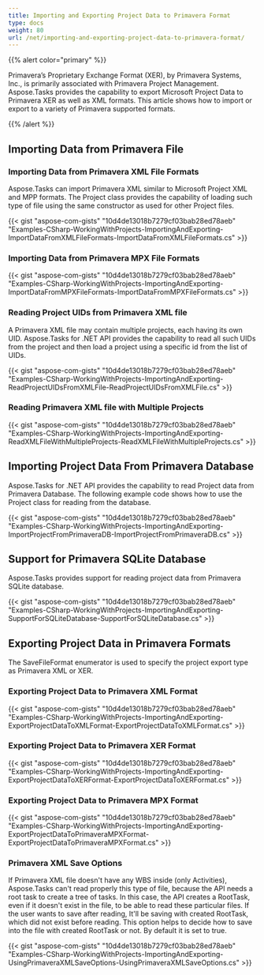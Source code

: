 ```yaml
---
title: Importing and Exporting Project Data to Primavera Format
type: docs
weight: 80
url: /net/importing-and-exporting-project-data-to-primavera-format/
---
```


{{% alert color="primary" %}} 

Primavera’s Proprietary Exchange Format (XER), by Primavera Systems, Inc., is primarily associated with Primavera Project Management. Aspose.Tasks provides the capability to export Microsoft Project Data to Primavera XER as well as XML formats. This article shows how to import or export to a variety of Primavera supported formats.

{{% /alert %}} 
## **Importing Data from Primavera File**

### **Importing Data from Primavera XML File Formats**
Aspose.Tasks can import Primavera XML similar to Microsoft Project XML and MPP formats. The Project class provides the capability of loading such type of file using the same constructor as used for other Project files.

{{< gist "aspose-com-gists" "10d4de13018b7279cf03bab28ed78aeb" "Examples-CSharp-WorkingWithProjects-ImportingAndExporting-ImportDataFromXMLFileFormats-ImportDataFromXMLFileFormats.cs" >}}
### **Importing Data from Primavera MPX File Formats**
{{< gist "aspose-com-gists" "10d4de13018b7279cf03bab28ed78aeb" "Examples-CSharp-WorkingWithProjects-ImportingAndExporting-ImportDataFromMPXFileFormats-ImportDataFromMPXFileFormats.cs" >}}
### **Reading Project UIDs from Primavera XML file**
A Primavera XML file may contain multiple projects, each having its own UID. Aspose.Tasks for .NET API provides the capability to read all such UIDs from the project and then load a project using a specific id from the list of UIDs.

{{< gist "aspose-com-gists" "10d4de13018b7279cf03bab28ed78aeb" "Examples-CSharp-WorkingWithProjects-ImportingAndExporting-ReadProjectUIDsFromXMLFile-ReadProjectUIDsFromXMLFile.cs" >}}
### **Reading Primavera XML file with Multiple Projects**
{{< gist "aspose-com-gists" "10d4de13018b7279cf03bab28ed78aeb" "Examples-CSharp-WorkingWithProjects-ImportingAndExporting-ReadXMLFileWithMultipleProjects-ReadXMLFileWithMultipleProjects.cs" >}}
## **Importing Project Data From Primavera Database**
Aspose.Tasks for .NET API provides the capability to read Project data from Primavera Database. The following example code shows how to use the Project class for reading from the database.

{{< gist "aspose-com-gists" "10d4de13018b7279cf03bab28ed78aeb" "Examples-CSharp-WorkingWithProjects-ImportingAndExporting-ImportProjectFromPrimaveraDB-ImportProjectFromPrimaveraDB.cs" >}}
## **Support for Primavera SQLite Database**
Aspose.Tasks provides support for reading project data from Primavera SQLite database.

{{< gist "aspose-com-gists" "10d4de13018b7279cf03bab28ed78aeb" "Examples-CSharp-WorkingWithProjects-ImportingAndExporting-SupportForSQLiteDatabase-SupportForSQLiteDatabase.cs" >}}
## **Exporting Project Data in Primavera Formats**
The SaveFileFormat enumerator is used to specify the project export type as Primavera XML or XER.
### **Exporting Project Data to Primavera XML Format**
{{< gist "aspose-com-gists" "10d4de13018b7279cf03bab28ed78aeb" "Examples-CSharp-WorkingWithProjects-ImportingAndExporting-ExportProjectDataToXMLFormat-ExportProjectDataToXMLFormat.cs" >}}
### **Exporting Project Data to Primavera XER Format**
{{< gist "aspose-com-gists" "10d4de13018b7279cf03bab28ed78aeb" "Examples-CSharp-WorkingWithProjects-ImportingAndExporting-ExportProjectDataToXERFormat-ExportProjectDataToXERFormat.cs" >}}
### **Exporting Project Data to Primavera MPX Format**
{{< gist "aspose-com-gists" "10d4de13018b7279cf03bab28ed78aeb" "Examples-CSharp-WorkingWithProjects-ImportingAndExporting-ExportProjectDataToPrimaveraMPXFormat-ExportProjectDataToPrimaveraMPXFormat.cs" >}}
### **Primavera XML Save Options**
If Primavera XML file doesn't have any WBS inside (only Activities), Aspose.Tasks can't read properly this type of file, because the API needs a root task to create a tree of tasks.
In this case, the API creates a RootTask, even if it doesn't exist in the file, to be able to read these particular files. If the user wants to save after reading, It'll be saving with created RootTask, which did not exist before reading. This option helps to decide how to save into the file with created RootTask or not. By default it is set to true.

{{< gist "aspose-com-gists" "10d4de13018b7279cf03bab28ed78aeb" "Examples-CSharp-WorkingWithProjects-ImportingAndExporting-UsingPrimaveraXMLSaveOptions-UsingPrimaveraXMLSaveOptions.cs" >}}
